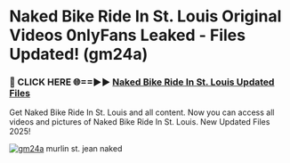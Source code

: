 # Naked Bike Ride In St. Louis Original Videos 0nlyFans Leaked - Files Updated! (gm24a)

<h3>🔴 CLICK HERE 🌐==►► <a href="https://tinyurl.com/up5wt9bj" rel="nofollow">Naked Bike Ride In St. Louis Updated Files</a></h3>

Get Naked Bike Ride In St. Louis and all content. Now you can access all videos and pictures of Naked Bike Ride In St. Louis. New Updated Files 2025!

[![gm24a](https://i.imgur.com/ABiUzMV.gif)](https://tinyurl.com/up5wt9bj)
murlin st. jean naked